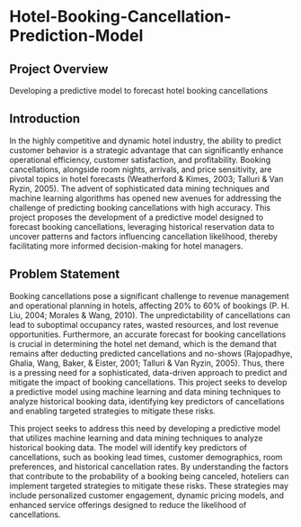 # Hotel-Booking-Cancellation-Prediction-Model
## Project Overview
Developing a predictive model to forecast hotel booking cancellations 

## Introduction
In the highly competitive and dynamic hotel industry, the ability to predict customer behavior is a strategic advantage that can significantly enhance operational efficiency, customer satisfaction, and profitability. Booking cancellations, alongside room nights, arrivals, and price sensitivity, are pivotal topics in hotel forecasts (Weatherford & Kimes, 2003; Talluri & Van Ryzin, 2005). The advent of sophisticated data mining techniques and machine learning algorithms has opened new avenues for addressing the challenge of predicting booking cancellations with high accuracy. This project proposes the development of a predictive model designed to forecast booking cancellations, leveraging historical reservation data to uncover patterns and factors influencing cancellation likelihood, thereby facilitating more informed decision-making for hotel managers.

## Problem Statement
Booking cancellations pose a significant challenge to revenue management and operational planning in hotels, affecting 20% to 60% of bookings (P. H. Liu, 2004; Morales & Wang, 2010). The unpredictability of cancellations can lead to suboptimal occupancy rates, wasted resources, and lost revenue opportunities. Furthermore, an accurate forecast for booking cancellations is crucial in determining the hotel net demand, which is the demand that remains after deducting predicted cancellations and no-shows (Rajopadhye, Ghalia, Wang, Baker, & Eister, 2001; Talluri & Van Ryzin, 2005). Thus, there is a pressing need for a sophisticated, data-driven approach to predict and mitigate the impact of booking cancellations. This project seeks to develop a predictive model using machine learning and data mining techniques to analyze historical booking data, identifying key predictors of cancellations and enabling targeted strategies to mitigate these risks.  

This project seeks to address this need by developing a predictive model that utilizes machine learning and data mining techniques to analyze historical booking data. The model will identify key predictors of cancellations, such as booking lead times, customer demographics, room preferences, and historical cancellation rates. By understanding the factors that contribute to the probability of a booking being canceled, hoteliers can implement targeted strategies to mitigate these risks. These strategies may include personalized customer engagement, dynamic pricing models, and enhanced service offerings designed to reduce the likelihood of cancellations.

